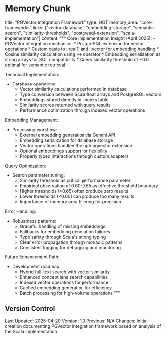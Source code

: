 # Memory Chunk

<chunk>
title: "PGVector Integration Framework"
type: HOT
memory_area: "core-frameworks"
links: ["vector-database", "embedding-storage", "semantic-search", "similarity-thresholds", "postgresql-extension", "scala-implementation"]
content: """
Core Implementation Insight (April 2025):
- PGVector integration mechanics:
  * PostgreSQL extension for vector operations
  * Custom casts to ::real[] and ::vector for embedding handling
  * Cosine similarity calculation using <=> operator
  * Embedding serialization as string arrays for SQL compatibility
  * Query similarity threshold of ~0.6 optimal for semantic retrieval

Technical Implementation:
- Database operations:
  * Vector similarity calculations performed in database
  * Type conversion between Scala float arrays and PostgreSQL vectors
  * Embeddings stored directly in chunks table
  * Similarity scores returned with query results
  * Performance optimization through indexed vector operations

Embedding Management:
- Processing workflow:
  * External embedding generation via Gemini API
  * Embedding serialization for database storage
  * Vector operations handled through pgvector extension
  * Optional embeddings support for flexibility
  * Properly typed interactions through custom adapters

Query Optimization:
- Search parameter tuning:
  * Similarity threshold as critical performance parameter
  * Empirical observation of 0.60-0.65 as effective threshold boundary
  * Higher thresholds (>0.65) often produce zero results
  * Lower thresholds (<0.60) can produce too many results
  * Importance of memory area filtering for precision

Error Handling:
- Robustness patterns:
  * Graceful handling of missing embeddings
  * Fallbacks for embedding generation failures
  * Type safety through Scala's strong typing
  * Clear error propagation through monadic patterns
  * Consistent logging for debugging and monitoring

Future Enhancement Path:
- Development roadmap:
  * Hybrid full-text search with vector similarity
  * Enhanced concept lens search capabilities
  * Indexed vector operations for performance
  * Cached embedding generation for efficiency
  * Batch processing for high-volume operations
"""
</chunk>

## Version Control
Last Updated: 2025-04-20
Version: 1.0
Previous: N/A
Changes: Initial creation documenting PGVector integration framework based on analysis of the Scala implementation
